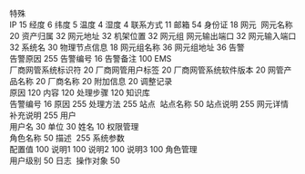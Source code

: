 特殊	
	IP 15
	经度 6
	纬度 5
	温度 4
	湿度 4
	联系方式 11
	邮箱 54
	身份证 18
网元 	
	网元名称 20
	资产归属 32
	网元地址 32
	机架位置 32
网元组	
	网元输出端口 32
	网元输入端口 32
	系统名 30
	物理节点信息 18
	网元组名称 36
	网元组地址 36
告警	
	告警原因 255
	告警编号 16
	告警备注 100
EMS 	
	厂商网管系统标识符 20
	厂商网管用户标签 20
	厂商网管系统软件版本 20
	网管产品名称 20
	厂商名称 20
	附加信息 20
调整记录	
	原因 120
	内容 120
	处理步骤 120
知识库 	
	告警编号 16
	原因 255
	处理方法 255
站点 	
	站点名称 50
	站点说明 255
网元详情	
	补充说明 255
用户	
	用户名 30
	单位 30
	姓名 10
权限管理	
	角色名称 50
	描述  255
系统参数	
	配置值 100
	说明1 100
	说明2 100
	说明3 100
角色管理	
	用户级别 50
日志 	
	操作对象 50
